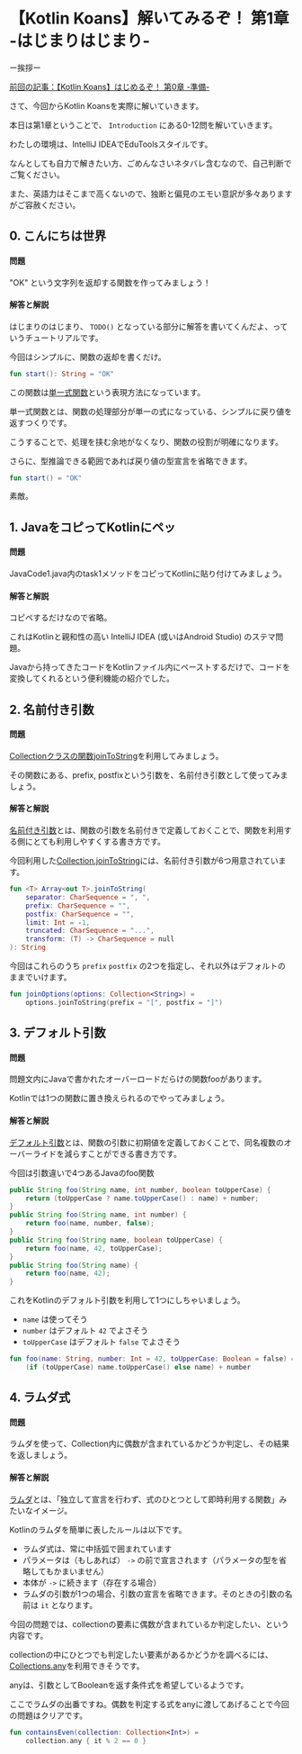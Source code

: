 # 【Kotlin Koans】解いてみるぞ！ 第1章 -はじまりはじまり-

ー挨拶ー

[前回の記事：【Kotlin Koans】はじめるぞ！ 第0章 -準備-]()

さて、今回からKotlin Koansを実際に解いていきます。

本日は第1章ということで、 `Introduction` にある0-12問を解いていきます。

わたしの環境は、IntelliJ IDEAでEduToolsスタイルです。

なんとしても自力で解きたい方、ごめんなさいネタバレ含むなので、自己判断でご覧ください。

また、英語力はそこまで高くないので、独断と偏見のエモい意訳が多々ありますがご容赦ください。

## 0. こんにちは世界

#### 問題
"OK" という文字列を返却する関数を作ってみましょう！

#### 解答と解説
はじまりのはじまり、 `TODO()` となっている部分に解答を書いてくんだよ、っていうチュートリアルです。

今回はシンプルに、関数の返却を書くだけ。
```kotlin
fun start(): String = "OK"
```
この関数は[単一式関数](http://dogwood008.github.io/kotlin-web-site-ja/docs/reference/functions.html#%E5%8D%98%E4%B8%80%E5%BC%8F%E9%96%A2%E6%95%B0)という表現方法になっています。

単一式関数とは、関数の処理部分が単一の式になっている、シンプルに戻り値を返すつくりです。

こうすることで、処理を挟む余地がなくなり、関数の役割が明確になります。

さらに、型推論できる範囲であれば戻り値の型宣言を省略できます。

```kotlin
fun start() = "OK"
```
素敵。

## 1. JavaをコピってKotlinにペッ

#### 問題
JavaCode1.java内のtask1メソッドをコピってKotlinに貼り付けてみましょう。

#### 解答と解説
コピペするだけなので省略。

これはKotlinと親和性の高い IntelliJ IDEA (或いはAndroid Studio) のステマ問題。

Javaから持ってきたコードをKotlinファイル内にペーストするだけで、コードを変換してくれるという便利機能の紹介でした。

## 2. 名前付き引数

#### 問題
[Collectionクラスの関数joinToString](https://kotlinlang.org/api/latest/jvm/stdlib/kotlin.collections/join-to-string.html)を利用してみましょう。

その関数にある、prefix, postfixという引数を、名前付き引数として使ってみましょう。

#### 解答と解説
[名前付き引数](http://dogwood008.github.io/kotlin-web-site-ja/docs/reference/functions.html#%E5%90%8D%E5%89%8D%E4%BB%98%E3%81%8D%E5%BC%95%E6%95%B0)とは、関数の引数を名前付きで定義しておくことで、関数を利用する側にとても利用しやすくする書き方です。

今回利用した[Collection.joinToString](https://kotlinlang.org/api/latest/jvm/stdlib/kotlin.collections/join-to-string.html)には、名前付き引数が6つ用意されています。
```kotlin
fun <T> Array<out T>.joinToString(
    separator: CharSequence = ", ", 
    prefix: CharSequence = "", 
    postfix: CharSequence = "", 
    limit: Int = -1, 
    truncated: CharSequence = "...", 
    transform: (T) -> CharSequence = null
): String
```

今回はこれらのうち `prefix` `postfix` の2つを指定し、それ以外はデフォルトのままでいけます。
```kotlin
fun joinOptions(options: Collection<String>) = 
    options.joinToString(prefix = "[", postfix = "]")
```

## 3. デフォルト引数

#### 問題
問題文内にJavaで書かれたオーバーロードだらけの関数fooがあります。

Kotlinでは1つの関数に置き換えられるのでやってみましょう。

#### 解答と解説
[デフォルト引数](https://dogwood008.github.io/kotlin-web-site-ja/docs/reference/functions.html#%E3%83%87%E3%83%95%E3%82%A9%E3%83%AB%E3%83%88%E3%81%AE%E5%BC%95%E6%95%B0)とは、関数の引数に初期値を定義しておくことで、同名複数のオーバーライドを減らすことができる書き方です。

今回は引数違いで4つあるJavaのfoo関数
```java
public String foo(String name, int number, boolean toUpperCase) {
    return (toUpperCase ? name.toUpperCase() : name) + number;
}
public String foo(String name, int number) {
    return foo(name, number, false);
}
public String foo(String name, boolean toUpperCase) {
    return foo(name, 42, toUpperCase);
}
public String foo(String name) {
    return foo(name, 42);
}
```

これをKotlinのデフォルト引数を利用して1つにしちゃいましょう。

- `name` は使ってそう
- `number` はデフォルト `42` でよさそう
- `toUpperCase` はデフォルト `false` でよさそう
```kotlin
fun foo(name: String, number: Int = 42, toUpperCase: Boolean = false) =
    (if (toUpperCase) name.toUpperCase() else name) + number
```

## 4. ラムダ式

#### 問題
ラムダを使って、Collection内に偶数が含まれているかどうか判定し、その結果を返しましょう。

#### 解答と解説
[ラムダ](https://dogwood008.github.io/kotlin-web-site-ja/docs/reference/lambdas.html#%E9%AB%98%E9%9A%8E%E9%96%A2%E6%95%B0%E3%81%A8%E3%83%A9%E3%83%A0%E3%83%80)とは、「独立して宣言を行わず、式のひとつとして即時利用する関数」みたいなイメージ。

Kotlinのラムダを簡単に表したルールは以下です。

- ラムダ式は、常に中括弧で囲まれています
- パラメータは（もしあれば） `->` の前で宣言されます（パラメータの型を省略してもかまいません）
- 本体が `->` に続きます（存在する場合）
- ラムダの引数が1つの場合、引数の宣言を省略できます。そのときの引数の名前は `it` となります。

今回の問題では、collectionの要素に偶数が含まれているか判定したい、という内容です。

collectionの中にひとつでも判定したい要素があるかどうかを調べるには、[Collections.any](https://kotlinlang.org/api/latest/jvm/stdlib/kotlin.collections/any.html)を利用できそうです。

anyは、引数としてBooleanを返す条件式を希望しているようです。

ここでラムダの出番ですね。偶数を判定する式をanyに渡してあげることで今回の問題はクリアです。
```kotlin
fun containsEven(collection: Collection<Int>) =
    collection.any { it % 2 == 0 }
```




